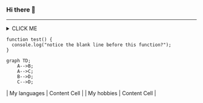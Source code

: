 ### Hi there 👋

---

<!--
**isaacmbrown/isaacmbrown** is a ✨ _special_ ✨ repository because its `README.md` (this file) appears on your GitHub profile.

Here are some ideas to get you started:

- 🔭 I’m currently working on ...
- 🌱 I’m currently learning ...
- 👯 I’m looking to collaborate on ...
- 🤔 I’m looking for help with ...
- 💬 Ask me about ...
- 📫 How to reach me: ...
- 😄 Pronouns: ...
- ⚡ Fun fact: ...
-->

<details><summary>CLICK ME</summary>
<p>

#### We can hide anything, even code!

```ruby
   puts "Hello World"
```

</p>
</details>

```{:copy}
function test() {
  console.log("notice the blank line before this function?");
}
```

```mermaid
graph TD;
    A-->B;
    A-->C;
    B-->D;
    C-->D;
```



| My languages  | Content Cell  |
| My hobbies  | Content Cell  |
